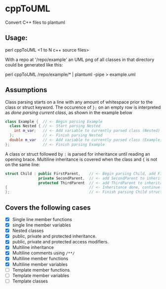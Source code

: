 # cppToUML
Convert C++ files to plantuml

## Usage:
perl cppToUML <1 to N c++ source files>

With a repo at '/repo/example' an UML png of all classes in that directory could be generated like this:

perl cppToUML /repo/example/\* | plantuml -pipe > example.uml 

## Assumptions
Class parsing starts on a line with any amount of whitespace prior to the class or struct keyword.
The occurence of `};` on an empty row is interpreted as *done parsing current class*, as shown in the example below

```cpp
class Example {  // <- Begin parsing Example
  class Nested { // <- Start parsing Nested
    int m_var;   // <- Add variable to currently parsed class (Nested)
  };             // <- Finish parsing Nested
  double m_var   // <- Add variable to currently parsed class (Example)
};               // <- Finish parsing Example
```

A class or struct followed by `:` is parsed for inheritance until reading an opening brace.
Multiline inheritance is covered when the class and `{` is not on the same line:
```cpp
struct Child : public FirstParent,    // <- Begin parsing Child, add FirstParent to inheritance
               private SecondParent,  // <- add SecondParent to inheritance
               protected ThirdParent  // <- add ThirdParent to inheritance
{                                     // <- Inheritance done, continue parsing Child
};                                    // <- Finish parsing Child struct
```

## Covers the following cases

- [x] Single line member functions
- [x] single line member variables
- [x] Nested classes
- [x] public, private and protected inheritance.
- [x] public, private and protected access modifiers.
- [x] Multiline inheritance
- [x] Multiline comments using `/**/`
- [x] Multiline member functions
- [x] Multiline member variables
- [ ] Template member functions
- [ ] Template member variables
- [ ] Template classes
